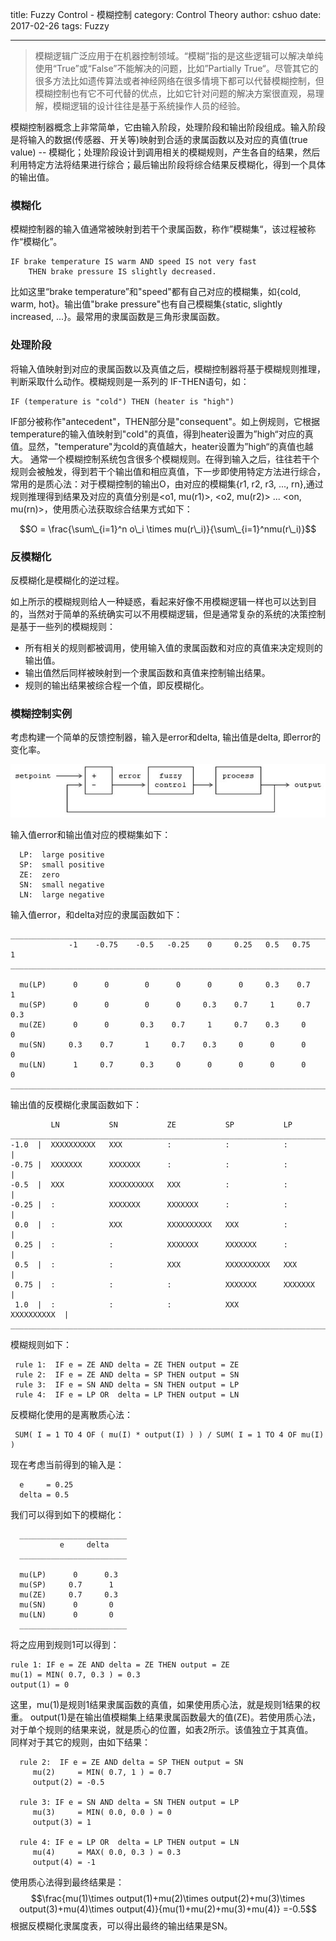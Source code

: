 title: Fuzzy Control - 模糊控制
category: Control Theory
author: cshuo
date: 2017-02-26
tags: Fuzzy

---
> 模糊逻辑广泛应用于在机器控制领域。“模糊”指的是这些逻辑可以解决单纯使用“True”或“False”不能解决的问题，比如”Partially True“。尽管其它的很多方法比如遗传算法或者神经网络在很多情境下都可以代替模糊控制，但模糊控制也有它不可代替的优点，比如它针对问题的解决方案很直观，易理解，模糊逻辑的设计往往是基于系统操作人员的经验。

<!-- more -->

模糊控制器概念上非常简单，它由输入阶段，处理阶段和输出阶段组成。输入阶段是将输入的数据(传感器、开关等)映射到合适的隶属函数以及对应的真值(true value) -- 模糊化；处理阶段设计到调用相关的模糊规则，产生各自的结果，然后利用特定方法将结果进行综合；最后输出阶段将综合结果反模糊化，得到一个具体的输出值。

### 模糊化
模糊控制器的输入值通常被映射到若干个隶属函数，称作”模糊集“，该过程被称作“模糊化”。
```
IF brake temperature IS warm AND speed IS not very fast
    THEN brake pressure IS slightly decreased.
```
比如这里“brake temperature”和"speed"都有自己对应的模糊集，如{cold, warm, hot}。输出值"brake pressure"也有自己模糊集{static, slightly increased, ...}。最常用的隶属函数是三角形隶属函数。

### 处理阶段
将输入值映射到对应的隶属函数以及真值之后，模糊控制器将基于模糊规则推理，判断采取什么动作。模糊规则是一系列的 IF-THEN语句，如：
```
IF (temperature is "cold") THEN (heater is "high")
```
IF部分被称作"antecedent"，THEN部分是"consequent"。如上例规则，它根据temperature的输入值映射到"cold"的真值，得到heater设置为”high“对应的真值。显然，"temperature"为cold的真值越大，heater设置为”high“的真值也越大。 通常一个模糊控制系统包含很多个模糊规则。在得到输入之后，往往若干个规则会被触发，得到若干个输出值和相应真值，下一步即使用特定方法进行综合，常用的是质心法：对于模糊控制的输出O，由对应的模糊集{r1, r2, r3, ..., rn},通过规则推理得到结果及对应的真值分别是&lt;o1, mu(r1)&gt;, &lt;o2, mu(r2)&gt; ... &lt;on, mu(rn)&gt;，使用质心法获取综合结果方式如下：

$$O = \frac{\sum\_{i=1}^n o\_i \times mu(r\_i)}{\sum\_{i=1}^nmu(r\_i)}$$

### 反模糊化
反模糊化是模糊化的逆过程。

如上所示的模糊规则给人一种疑惑，看起来好像不用模糊逻辑一样也可以达到目的，当然对于简单的系统确实可以不用模糊逻辑，但是通常复杂的系统的决策控制是基于一些列的模糊规则：
* 所有相关的规则都被调用，使用输入值的隶属函数和对应的真值来决定规则的输出值。
* 输出值然后同样被映射到一个隶属函数和真值来控制输出结果。
* 规则的输出结果被综合程一个值，即反模糊化。


### 模糊控制实例
考虑构建一个简单的反馈控制器，输入是error和delta, 输出值是delta, 即error的变化率。

![](https://raw.githubusercontent.com/cshuo/bpic/master/fuzzy.JPG)

输入值error和输出值对应的模糊集如下：
```
  LP:  large positive
  SP:  small positive
  ZE:  zero
  SN:  small negative
  LN:  large negative
```
输入值error，和delta对应的隶属函数如下：
```
__________________________________________________________________________
             -1    -0.75    -0.5   -0.25    0     0.25   0.5   0.75     1
__________________________________________________________________________

  mu(LP)      0      0        0      0      0      0     0.3    0.7     1
  mu(SP)      0      0        0      0     0.3    0.7     1     0.7    0.3
  mu(ZE)      0      0       0.3    0.7     1     0.7    0.3     0      0
  mu(SN)     0.3    0.7       1     0.7    0.3     0      0      0      0
  mu(LN)      1     0.7      0.3     0      0      0      0      0      0
__________________________________________________________________________
```

输出值的反模糊化隶属函数如下：
```
         LN           SN           ZE           SP           LP
__________________________________________________________________________
-1.0  |  XXXXXXXXXX   XXX          :            :            :           |
-0.75 |  XXXXXXX      XXXXXXX      :            :            :           |
-0.5  |  XXX          XXXXXXXXXX   XXX          :            :           |
-0.25 |  :            XXXXXXX      XXXXXXX      :            :           |
 0.0  |  :            XXX          XXXXXXXXXX   XXX          :           |
 0.25 |  :            :            XXXXXXX      XXXXXXX      :           |
 0.5  |  :            :            XXX          XXXXXXXXXX   XXX         |
 0.75 |  :            :            :            XXXXXXX      XXXXXXX     |
 1.0  |  :            :            :            XXX          XXXXXXXXXX  |
__________________________________________________________________________
```
模糊规则如下：
```
 rule 1:  IF e = ZE AND delta = ZE THEN output = ZE
 rule 2:  IF e = ZE AND delta = SP THEN output = SN
 rule 3:  IF e = SN AND delta = SN THEN output = LP
 rule 4:  IF e = LP OR  delta = LP THEN output = LN
```
反模糊化使用的是离散质心法：
```
 SUM( I = 1 TO 4 OF ( mu(I) * output(I) ) ) / SUM( I = 1 TO 4 OF mu(I) )
```
现在考虑当前得到的输入是：
```
  e     = 0.25
  delta = 0.5
```
我们可以得到如下的模糊化：
```
  ________________________
           e     delta
  ________________________

  mu(LP)      0      0.3
  mu(SP)     0.7      1
  mu(ZE)     0.7     0.3
  mu(SN)      0       0
  mu(LN)      0       0
  ________________________
```
将之应用到规则1可以得到：
```
rule 1: IF e = ZE AND delta = ZE THEN output = ZE
mu(1) = MIN( 0.7, 0.3 ) = 0.3
output(1) = 0
```
这里，mu(1)是规则1结果隶属函数的真值，如果使用质心法，就是规则1结果的权重。
output(1)是在输出值模糊集上结果隶属函数最大的值(ZE)。若使用质心法，对于单个规则的结果来说，就是质心的位置，如表2所示。该值独立于其真值。</br>
同样对于其它的规则，由如下结果：
```
  rule 2:  IF e = ZE AND delta = SP THEN output = SN
     mu(2)     = MIN( 0.7, 1 ) = 0.7   
     output(2) = -0.5

  rule 3: IF e = SN AND delta = SN THEN output = LP
     mu(3)     = MIN( 0.0, 0.0 ) = 0
     output(3) = 1

  rule 4: IF e = LP OR  delta = LP THEN output = LN
     mu(4)     = MAX( 0.0, 0.3 ) = 0.3
     output(4) = -1
```

使用质心法得到最终结果是：
$$\frac{mu(1)\times output(1)+mu(2)\times output(2)+mu(3)\times output(3)+mu(4)\times output(4)}{mu(1)+mu(2)+mu(3)+mu(4)}
=-0.5$$
根据反模糊化隶属度表，可以得出最终的输出结果是SN。
